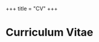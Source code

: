 +++
title = "CV"
+++

# Curriculum Vitae

<object data="../assets/CV-15-July-2024_FINAL.pdf" width="1000" height="1000" type='application/pdf'></object>
